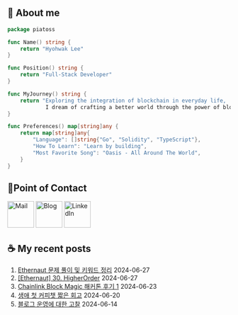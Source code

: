 ## 🐹 About me

```go
package piatoss

func Name() string {
    return "Hyohwak Lee"
}

func Position() string {
    return "Full-Stack Developer"
}

func MyJourney() string {
    return "Exploring the integration of blockchain in everyday life,
            I dream of crafting a better world through the power of blockchain."
}

func Preferences() map[string]any {
    return map[string]any{
        "Language": []string{"Go", "Solidity", "TypeScript"},
        "How To Learn": "Learn by building",
        "Most Favorite Song": "Oasis - All Around The World",
    }
}
```

## 📱Point of Contact

[<img alt="Mail" width="60px" src="https://img.icons8.com/?size=100&id=OumT4lIcOllS&format=png&color=000000" />][mail]
[<img alt="Blog" width="60px" src="https://img.icons8.com/?size=100&id=GsMdC9NCKCAD&format=png&color=000000"/>][blog]
[<img alt="LinkedIn" width="60px" src="https://img.icons8.com/?size=100&id=xuvGCOXi8Wyg&format=png&color=000000" />][linkedin]

[mail]: mailto:piatoss3612@gmail.com
[blog]: https://piatoss3612.tistory.com/
[linkedin]: https://www.linkedin.com/in/hyohwak-lee

## ☕ My recent posts

1. [Ethernaut 문제 풀이 및 키워드 정리](https://piatoss3612.tistory.com/176) 2024-06-27
2. [[Ethernaut] 30. HigherOrder](https://piatoss3612.tistory.com/175) 2024-06-27
3. [Chainlink Block Magic 해커톤 후기 1](https://piatoss3612.tistory.com/174) 2024-06-23
4. [생애 첫 커피챗 짧은 회고](https://piatoss3612.tistory.com/173) 2024-06-20
5. [블로그 운영에 대한 고찰](https://piatoss3612.tistory.com/172) 2024-06-14
